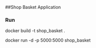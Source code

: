 
##Shop Basket Application

### Run
docker build -t shop_basket .

docker run -d -p 5000:5000 shop_basket